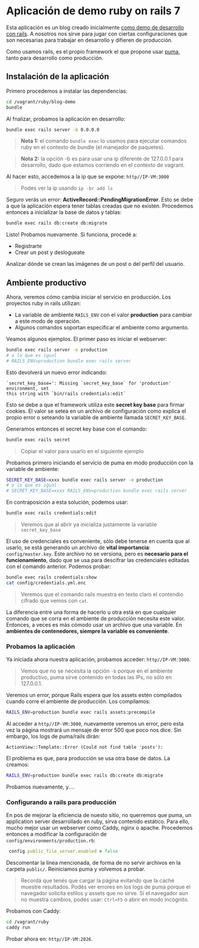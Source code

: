 # Aplicación de demo ruby on rails 7

Esta aplicación es un blog creado inicialmente [como demo de desarrollo con rails](https://github.com/samojeyinka/isharp/).
A nosotros nos sirve para jugar con ciertas configuraciones que son necesarias
para trabajar en desarrollo y difieren de producción.

Como usamos rails, es el propio framework el que propone usar
[puma](https://puma.io/), tanto para desarrollo como producción.

## Instalación de la aplicación

Primero procedemos a instalar las dependencias:

```bash
cd /vagrant/ruby/blog-demo
bundle
```

Al fnalizar, probamos la aplicación en desarrollo:

```bash
bundle exec rails server -b 0.0.0.0
```

> **Nota 1:** el comando `bundle exec` lo usamos para ejecutar comandos ruby en
> el contexto de bundle (el manejador de paquetes).

> **Nota 2:** la opción -b es para usar una ip diferente de 127.0.0.1 para
> desarrollo, dado que estamos corriendo en el contexto de vagrant.

Al hacer esto, accedemos a la ip que se expone: `http//IP-VM:3000`

> Podes ver la ip usando `ip -br add ls`

Seguro verás un error: **ActiveRecord::PendingMigrationError**. Esto se debe a
que la aplicación espera tener tablas creadas que no existen. Procedemos
entonces a inicializar la base de datos y tablas:

```bash
bundle exec rails db:create db:migrate
```

Listo! Probamos nuevamente. Si funciona, procedé a:

* Registrarte
* Crear un post y deslogueate

Analizar dónde se crean las imágenes de un post o del perfil del usuario.

## Ambiente productivo

Ahora, veremos cómo cambia iniciar el servicio en producción. Los proyectos ruby
in rails utilizan:

* La variable de ambiente `RAILS_ENV` con el valor **production** para cambiar
  a este modo de operación.
* Algunos comandos soportan especificar el ambiente como argumento.

Veamos algunos ejemplos. El primer paso es iniciar el webserver:

```bash
bundle exec rails server -e production
# o lo que es igual
# RAILS_ENV=production bundle exec rails server
```

Esto devolverá un nuevo error indicando:

```
`secret_key_base=': Missing `secret_key_base` for 'production' environment, set
this string with `bin/rails credentials:edit`
```

Esto se debe a que el framework utiliza este **secret key base** para firmar
cookies. El valor se setea en un archivo de configuración como explica el propio
error o seteando la variable de ambiente llamada `SECRET_KEY_BASE`.

Generamos entonces el secret key base con el comando:

```bash
bundle exec rails secret
```

> Copiar el valor para usarlo en el siguiente ejemplo

Probamos primero iniciando el servicio de puma en modo produccíón con la
variable de ambiente:

```bash
SECRET_KEY_BASE=xxxx bundle exec rails server -e production
# o lo que es igual
# SECRET_KEY_BASE=xxxx RAILS_ENV=production bundle exec rails server
```

En contraposición a esta solución, podemos usar:

```bash
bundle exec rails credentials:edit
```

> Veremos que al abrir ya inicializa justamente la variable `secret_key_base`

El uso de credenciales es conveniente, sólo debe tenerse en cuenta que al
usarlo, se está generando un archivo de **vital importancia**: `config/master.key`.
Este archivo no se versiona, pero es **necesario para el funcionamiento**, dado
que se usa para descifrar las credenciales editadas con el comando anterior.
Podemos probar:

```bash
bundle exec rails credentials:show
cat config/credentials.yml.enc
```

> Veremos que el comando rails muestra en texto claro el contendio cifrado que
> vemos con `cat`.

La diferencia entre una forma de hacerlo u otra está en que cualquier comando
que se corra en el ambiente de producción necesita este valor. Entonces, a veces
es más cómodo usar un archivo que una variable. En **ambientes de contenedores,
siempre la variable es conveniente**.

### Probamos la aplicación

Ya iniciada ahora nuestra aplicación, probamos acceder: `http//IP-VM:3000`.

> Vemos que no se necesita la opción `-b` porque en el ambiente productivo, puma
> sirve contenido en todas las IPs, no sólo en 127.0.0.1.

Veremos un error, porque Rails espera que los assets estén compilados cuando
corre el ambiente de producción. Los compilamos:

```bash
RAILS_ENV=production bundle exec rails assets:precompile
```

Al acceder a `http//IP-VM:3000`, nuevamente veremos un error, pero esta vez la
página mostrará un mensaje de error 500 que poco nos dice. Sin embargo, los logs
de puma/rails dirán:

```
ActionView::Template::Error (Could not find table 'posts'):
```

El problema es que, para producción se usa otra base de datos. La creamos:

```bash
RAILS_ENV=production bundle exec rails db:create db:migrate
```

Probamos nuevamente, y....

### Configurando a rails para producción

En pos de mejorar la eficiencia de nuesto sitio, no querremos que puma, un
application server desarrollado en ruby, sirva contenido estático. Para ello,
mucho mejor usar un webserver como Caddy, nginx o apache. Procedemos entonces a
modificar la configuración de `config/environments/production.rb`:

```ruby
 config.public_file_server.enabled = false
```

Descomentar la línea mencionada, de forma de no servir archivos en la carpeta
`public/`. Reiniciamos puma y volvemos a probar.

> Recordá que tenés que cargar la página evitando que la caché muestre
> resultados. Podés ver errores en los logs de puma porque el navegador solicita
> estilos y assets que no sirve. Si el navegador aun no muestra cambios, podés
> usar: `Ctrl+F5` o abrir en modo incógnito.

Probamos con Caddy:

```bash
cd /vagrant/ruby
caddy run
```

Probar ahora en: `http//IP-VM:2026`.
